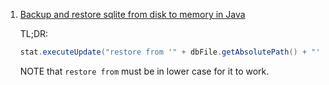  1. [Backup and restore sqlite from disk to memory in Java](https://stackoverflow.com/questions/17548026/backup-and-restore-sqlite-from-disk-to-memory-in-java)
    
    TL;DR:
    
    ```java
    stat.executeUpdate("restore from '" + dbFile.getAbsolutePath() + "'");
    ```
    
    NOTE that `restore from` must be in lower case for it to work.
